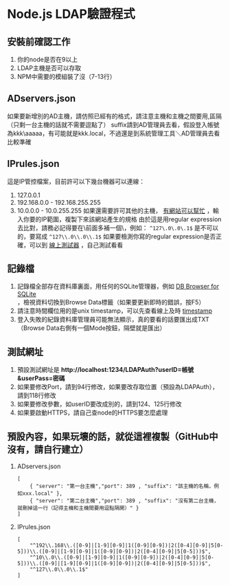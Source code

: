 # Node.js LDAP驗證程式
## 安裝前確認工作
1. 你的node是否在9以上
2. LDAP主機是否可以存取
3. NPM中需要的模組裝了沒（7-13行）
## ADservers.json
如果要新增別的AD主機，請仿照已經有的格式，請注意主機和主機之間要用,區隔（只剩一台主機的話就不需要逗點了）
suffix請到AD管理員去看，假設登入帳號為kkk\aaaaa，有可能就是kkk.local，不過還是到系統管理工具＼AD管理員去看比較準確
## IPrules.json
這是IP管控檔案，目前許可以下幾台機器可以連線：
1. 127.0.0.1
2. 192.168.0.0 - 192.168.255.255
3. 10.0.0.0 - 10.0.255.255
如果還需要許可其他的主機， [有網站可以幫忙](http://www.analyticsmarket.com/freetools/ipregex) ，輸入你要的IP範圍，複製下來該網站產生的規格
由於這是用regular expression去比對，請務必記得要在\前面多補一個\，例如： ` ^127\.0\.0\.1$ ` 是不可以的，要寫成 ` ^127\\.0\\.0\\.1$ `
如果要檢測你寫的regular expression是否正確，可以到 [線上測試器](https://regex101.com/) ，自己測試看看
## 記錄檔
1. 記錄檔全部存在資料庫裏面，用任何的SQLite管理器，例如 [DB Browser for SQLite](http://sqlitebrowser.org/) ，檢視資料切換到Browse Data標籤（如果要更新即時的錯誤，按F5）
2. 請注意時間欄位用的是unix timestamp，可以先查看線上及時 [timestamp](https://www.epochconverter.com/)
3. 登入失敗的紀錄資料庫管理員可能無法顯示，真的要看的話要匯出成TXT（Browse Data右側有一個Mode按鈕，隔壁就是匯出）
## 測試網址
1. 預設測試網址是 **http://localhost:1234/LDAPAuth?userID=帳號&userPass=密碼**
2. 如果要修改Port，請到94行修改，如果要改存取位置（預設為LDAPAuth），請到118行修改
3. 如果要修改參數，如userID要改成別的，請到124、125行修改
4. 如果要啟動HTTPS，請自己查node的HTTPS要怎麼處理
## 預設內容，如果玩壞的話，就從這裡複製（GitHub中沒有，請自行建立）
1. ADservers.json
    ```
    [
        { "server": "第一台主機","port": 389 , "suffix": "該主機的名稱，例如xxx.local" },
        { "server": "第二台主機","port": 389 , "suffix": "沒有第二台主機，就刪掉這一行（記得主機和主機間要用逗點隔開）" }
    ]
    ```
2. IPrules.json
    ```
    [
        "^192\\.168\\.([0-9]|[1-9][0-9]|1([0-9][0-9])|2([0-4][0-9]|5[0-5]))\\.([0-9]|[1-9][0-9]|1([0-9][0-9])|2([0-4][0-9]|5[0-5]))$",
        "^10\\.0\\.([0-9]|[1-9][0-9]|1([0-9][0-9])|2([0-4][0-9]|5[0-5]))\\.([0-9]|[1-9][0-9]|1([0-9][0-9])|2([0-4][0-9]|5[0-5]))$",
        "^127\\.0\\.0\\.1$"
    ]
    ```
